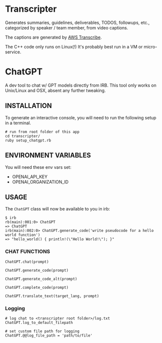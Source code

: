 # Transcripter

Generates summaries, guidelines, deliverables, TODOS, followups, etc., categorized by speaker / team member, from video captions.

The captions are generated by [AWS Transcribe](https://aws.amazon.com/transcribe/).

The C++ code only runs on Linux(!) It's probably best run in a VM or micro-service.

# ChatGPT

A dev tool to chat w/ GPT models directly from IRB. This tool only works on Unix/Linux and OSX, absent any further tweaking.

## INSTALLATION

To generate an interactive console, you will need to run the following setup in a terminal.

```
# run from root folder of this app
cd transcripter/
ruby setup_chatgpt.rb
```

## ENVIRONMENT VARIABLES

You will need these env vars set:

- OPENAI_API_KEY
- OPENAI_ORGANIZATION_ID

## USAGE

The `ChatGPT` class will now be available to you in irb:

```
$ irb
rb(main):001:0> ChatGPT
=> ChatGPT
irb(main):002:0> ChatGPT.generate_code('write pseudocode for a hello world function')
=> "hello_world() { println!(\"Hello World!\"); }"

```

### CHAT FUNCTIONS

```
ChatGPT.chat(prompt)

ChatGPT.generate_code(prompt)

ChatGPT.generate_code_alt(prompt)

ChatGPT.complete_code(prompt)

ChatGPT.translate_text(target_lang, prompt)
```

### Logging

```
# log chat to <transcripter root folder>/log.txt
ChatGPT.log_to_default_filepath

# set custom file path for logging
ChatGPT.@@log_file_path = 'path/to/file'
```
